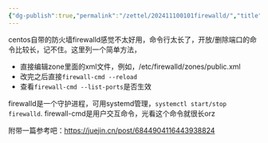 ```yaml
---
{"dg-publish":true,"permalink":"/zettel/202411100101firewalld/","title":202411100101,"tags":["firewalld","防火墙","centos"]}
---
```



centos自带的防火墙firewalld感觉不太好用，命令行太长了，开放/删除端口的命令比较长，记不住。这里列一个简单方法，

- 直接编辑zone里面的xml文件，例如，/etc/firewalld/zones/public.xml
- 改完之后直接`firewall-cmd --reload`
- 查看`firewall-cmd --list-ports`是否生效

firewalld是一个守护进程，可用systemd管理，`systemctl start/stop firewalld`.
firewall-cmd是用户交互命令，光看这个命令就很长orz

附带一篇参考吧：https://juejin.cn/post/6844904116443938824